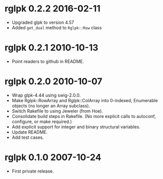 # rglpk 0.2.2 2016-02-11

* Upgraded glpk to version 4.57
* Added `get_dual` method to `Rglpk::Row` class

# rglpk 0.2.1 2010-10-13

* Point readers to github in README.

# rglpk 0.2.0 2010-10-07

* Wrap glpk-4.44 using swig-2.0.0.
* Make Rglpk::RowArray and Rglpk::ColArray into 0-indexed, Enumerable objects (no longer an Array subclass).
* Switch Rakefile to using Jeweler (from Hoe).
* Consolidate build steps in Rakefile.  (No more explicit calls to autoconf, configure, or make required.)
* Add explicit support for integer and binary structural variables.
* Update README.
* Add test cases.

# rglpk 0.1.0 2007-10-24

* First private release.
